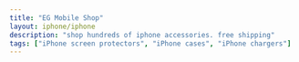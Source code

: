 ```yaml
---
title: "EG Mobile Shop"
layout: iphone/iphone
description: "shop hundreds of iphone accessories. free shipping"
tags: ["iPhone screen protectors", "iPhone cases", "iPhone chargers"]
---
```

